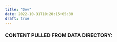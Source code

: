 ```yaml
---
title: "Dev"
date: 2022-10-31T10:20:15+05:30
draft: true
---
```


### CONTENT PULLED FROM DATA DIRECTORY:

